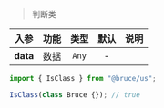 > 判断类

入参|功能|类型|默认|说明
:-:|:-:|:-:|:-:|-
**data**|数据|`Any`|-

```js
import { IsClass } from "@bruce/us";

IsClass(class Bruce {}); // true
```
